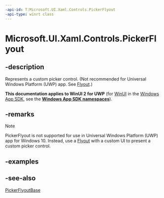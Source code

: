 ```yaml
---
-api-id: T:Microsoft.UI.Xaml.Controls.PickerFlyout
-api-type: winrt class
---
```


<!-- Class syntax.
public class PickerFlyout : Windows.UI.Xaml.Controls.Primitives.PickerFlyoutBase, Windows.UI.Xaml.Controls.IPickerFlyout
-->

# Microsoft.UI.Xaml.Controls.PickerFlyout

## -description
Represents a custom picker control. (Not recommended for Universal Windows Platform (UWP) app. See [Flyout](flyout.md).)

**This documentation applies to WinUI 2 for UWP** (for [WinUI](/windows/apps/winui/winui3/) in the [Windows App SDK](/windows/apps/windows-app-sdk/), see the **[Windows App SDK namespaces](/windows/windows-app-sdk/api/winrt/)**).

## -remarks
> [!NOTE]
> PickerFlyout is not supported for use in Universal Windows Platform (UWP) app for Windows 10. Instead, use a [Flyout](flyout.md) with a custom UI to present a custom picker control.

## -examples

## -see-also
[PickerFlyoutBase](../microsoft.ui.xaml.controls.primitives/pickerflyoutbase.md)
